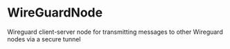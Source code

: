 # WireGuardNode
Wireguard client-server node for transmitting messages to other Wireguard nodes via a secure tunnel
